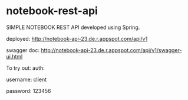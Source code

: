# notebook-rest-api
SIMPLE NOTEBOOK REST API developed using Spring.

deployed:
http://notebook-api-23.de.r.appspot.com/api/v1

swagger doc:
http://notebook-api-23.de.r.appspot.com/api/v1/swagger-ui.html

To try out:
auth:

username: client

password: 123456
